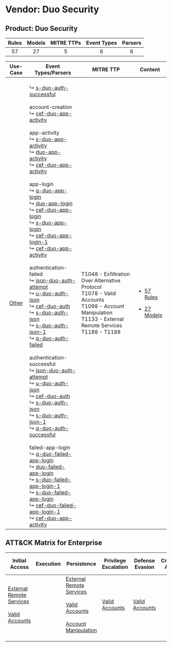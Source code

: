 Vendor: Duo Security
====================
Product: Duo Security
---------------------
| Rules | Models | MITRE TTPs | Event Types | Parsers |
|:-----:|:------:|:----------:|:-----------:|:-------:|
|  57   |   27   |     5      |      6      |    6    |

|                Use-Case                | Event Types/Parsers                                                                                                                                                                                                                                                                                                                                                                                                                                                                                                                                                                                                                                                                                                                                                                                                                                                                                                                                                                                                                                                                                                                                                                                                                                                                                                                                                                                                                                                                                                                                                                                                                                                                                                                                                                                                                                                                                                                                                                                                                                                                                                                                                                                                                                                                                                                            | MITRE TTP                                                                                                                                                         | Content                                                                                                      |
|:--------------------------------------:| ---------------------------------------------------------------------------------------------------------------------------------------------------------------------------------------------------------------------------------------------------------------------------------------------------------------------------------------------------------------------------------------------------------------------------------------------------------------------------------------------------------------------------------------------------------------------------------------------------------------------------------------------------------------------------------------------------------------------------------------------------------------------------------------------------------------------------------------------------------------------------------------------------------------------------------------------------------------------------------------------------------------------------------------------------------------------------------------------------------------------------------------------------------------------------------------------------------------------------------------------------------------------------------------------------------------------------------------------------------------------------------------------------------------------------------------------------------------------------------------------------------------------------------------------------------------------------------------------------------------------------------------------------------------------------------------------------------------------------------------------------------------------------------------------------------------------------------------------------------------------------------------------------------------------------------------------------------------------------------------------------------------------------------------------------------------------------------------------------------------------------------------------------------------------------------------------------------------------------------------------------------------------------------------------------------------------------------------------- | ----------------------------------------------------------------------------------------------------------------------------------------------------------------- | ------------------------------------------------------------------------------------------------------------ |
| [Other](../../../UseCases/uc_other.md) |  <br> ↳ [s-duo-auth-successful](Parsers/parserContent_s-duo-auth-successful.md)<br><br> account-creation<br> ↳ [cef-duo-app-activity](Parsers/parserContent_cef-duo-app-activity.md)<br><br> app-activity<br> ↳ [s-duo-app-activity](Parsers/parserContent_s-duo-app-activity.md)<br> ↳ [duo-app-activity](Parsers/parserContent_duo-app-activity.md)<br> ↳ [cef-duo-app-activity](Parsers/parserContent_cef-duo-app-activity.md)<br><br> app-login<br> ↳ [q-duo-app-login](Parsers/parserContent_q-duo-app-login.md)<br> ↳ [duo-app-login](Parsers/parserContent_duo-app-login.md)<br> ↳ [cef-duo-app-login](Parsers/parserContent_cef-duo-app-login.md)<br> ↳ [s-duo-app-login](Parsers/parserContent_s-duo-app-login.md)<br> ↳ [cef-duo-app-login-1](Parsers/parserContent_cef-duo-app-login-1.md)<br> ↳ [cef-duo-app-activity](Parsers/parserContent_cef-duo-app-activity.md)<br><br> authentication-failed<br> ↳ [json-duo-auth-attempt](Parsers/parserContent_json-duo-auth-attempt.md)<br> ↳ [u-duo-auth-json](Parsers/parserContent_u-duo-auth-json.md)<br> ↳ [cef-duo-auth](Parsers/parserContent_cef-duo-auth.md)<br> ↳ [s-duo-auth-json](Parsers/parserContent_s-duo-auth-json.md)<br> ↳ [s-duo-auth-json-1](Parsers/parserContent_s-duo-auth-json-1.md)<br> ↳ [q-duo-auth-failed](Parsers/parserContent_q-duo-auth-failed.md)<br><br> authentication-successful<br> ↳ [json-duo-auth-attempt](Parsers/parserContent_json-duo-auth-attempt.md)<br> ↳ [u-duo-auth-json](Parsers/parserContent_u-duo-auth-json.md)<br> ↳ [cef-duo-auth](Parsers/parserContent_cef-duo-auth.md)<br> ↳ [s-duo-auth-json](Parsers/parserContent_s-duo-auth-json.md)<br> ↳ [s-duo-auth-json-1](Parsers/parserContent_s-duo-auth-json-1.md)<br> ↳ [q-duo-auth-successful](Parsers/parserContent_q-duo-auth-successful.md)<br><br> failed-app-login<br> ↳ [q-duo-failed-app-login](Parsers/parserContent_q-duo-failed-app-login.md)<br> ↳ [duo-failed-app-login](Parsers/parserContent_duo-failed-app-login.md)<br> ↳ [s-duo-failed-app-login-1](Parsers/parserContent_s-duo-failed-app-login-1.md)<br> ↳ [s-duo-failed-app-login](Parsers/parserContent_s-duo-failed-app-login.md)<br> ↳ [cef-duo-failed-app-login-1](Parsers/parserContent_cef-duo-failed-app-login-1.md)<br> ↳ [cef-duo-app-activity](Parsers/parserContent_cef-duo-app-activity.md)<br> | T1048 - Exfiltration Over Alternative Protocol<br>T1078 - Valid Accounts<br>T1098 - Account Manipulation<br>T1133 - External Remote Services<br>T1188 - T1188<br> | [<ul><li>57 Rules</li></ul><ul><li>27 Models</li></ul>](Rules_Models/r_m_duo_security_duo_security_Other.md) |

ATT&CK Matrix for Enterprise
----------------------------
| Initial Access                                                                                                                                   | Execution | Persistence                                                                                                                                                                                                               | Privilege Escalation                                                | Defense Evasion                                                     | Credential Access | Discovery | Lateral Movement | Collection | Command and Control | Exfiltration                                                                                | Impact |
| ------------------------------------------------------------------------------------------------------------------------------------------------ | --------- | ------------------------------------------------------------------------------------------------------------------------------------------------------------------------------------------------------------------------- | ------------------------------------------------------------------- | ------------------------------------------------------------------- | ----------------- | --------- | ---------------- | ---------- | ------------------- | ------------------------------------------------------------------------------------------- | ------ |
| [External Remote Services](https://attack.mitre.org/techniques/T1133)<br><br>[Valid Accounts](https://attack.mitre.org/techniques/T1078)<br><br> |           | [External Remote Services](https://attack.mitre.org/techniques/T1133)<br><br>[Valid Accounts](https://attack.mitre.org/techniques/T1078)<br><br>[Account Manipulation](https://attack.mitre.org/techniques/T1098)<br><br> | [Valid Accounts](https://attack.mitre.org/techniques/T1078)<br><br> | [Valid Accounts](https://attack.mitre.org/techniques/T1078)<br><br> |                   |           |                  |            |                     | [Exfiltration Over Alternative Protocol](https://attack.mitre.org/techniques/T1048)<br><br> |        |